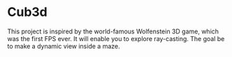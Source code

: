 # Cub3d
This project is inspired by the world-famous Wolfenstein 3D game, which was the first FPS ever. It will enable you to explore ray-casting. The goal be to make a dynamic view inside a maze.
